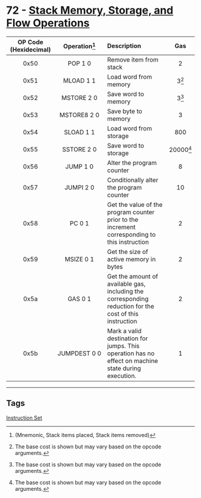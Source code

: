 # 72 - [Stack Memory, Storage, and Flow Operations](Stack%20Memory,%20Storage,%20and%20Flow%20Operations.md)


| OP Code (Hexidecimal) |       Operation[^1]        | Description                                                                                             |    Gas    |
|:---------------------:|:-------------------------:|:------------------------------------------------------------------------------------------------------- |:---------:|
|         0x50          |          POP 1 0          | Remove item from stack                                                                                  |     2     |
|         0x51          |         MLOAD 1 1         | Load word from memory                                                                                   |   3[^2]   |
|         0x52          |        MSTORE 2 0         | Save word to memory                                                                                     |   3[^2]   |
|         0x53          |        MSTORE8 2 0        | Save byte to memory                                                                                     |     3     |
|         0x54          |         SLOAD 1 1         | Load word from storage                                                                                  |    800    |
|         0x55          |        SSTORE 2 0         | Save word to storage                                                                                    | 20000[^2] |
|         0x56          |         JUMP 1 0          | Alter the program counter                                                                               |     8     |
|         0x57          |         JUMPI 2 0         | Conditionally alter the program counter                                                                 |    10     |
|         0x58          |          PC 0 1           | Get the value of the program counter prior to the increment corresponding to this instruction           |     2     |
|         0x59          |         MSIZE 0 1         | Get the size of active memory in bytes                                                                  |     2     |
|         0x5a          |          GAS 0 1          | Get the amount of available gas, including the corresponding reduction for the cost of this instruction |     2     |
|         0x5b          | <nobr>JUMPDEST 0 0</nobr> | Mark a valid destination for jumps. This operation has no effect on machine state during execution.     |     1     |

[^1]:(Mnemonic, Stack items placed, Stack items removed)
[^2]: The base cost is shown but may vary based on the opcode arguments.

___
## Tags
[Instruction Set](Instruction%20Set.md)